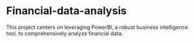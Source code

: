 # Financial-data-analysis
This project centers on leveraging PowerBI, a robust business intelligence tool, to comprehensively analyze financial data. 
